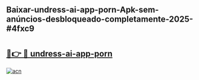 ## Baixar-undress-ai-app-porn-Apk-sem-anúncios-desbloqueado-completamente-2025-#4fxc9

# <h2><a href="https://ainizakaria.my?title=undress-ai-app-porn&ref=20M">🔗👉 🔴 undress-ai-app-porn</a></h2>

[![acn](https://github.com/user-attachments/assets/0f9c940e-d8b0-45ae-aac7-cd30a18b3e1c)](https://ainizakaria.my?title=undress-ai-app-porn&ref=20M)

